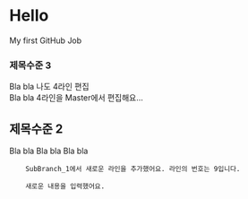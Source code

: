 # Hello
My first GitHub Job   
### 제목수준 3   

Bla bla   나도 4라인 편집   
Bla bla   4라인을 Master에서 편집해요...   
   
   ## 제목수준 2   
   Bla bla  Bla bla  Bla bla 
        
        SubBranch_1에서 새로운 라인을 추가했어요. 라인의 번호는 9입니다.
        
        새로운 내용을 입력했어요.
     
